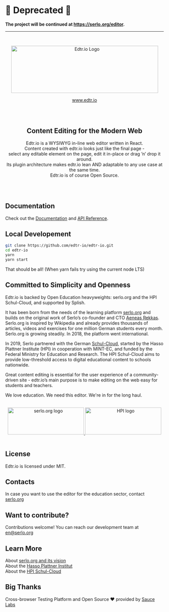 # 🚧 Deprecated 🚧

**The project will be continued at https://serlo.org/editor.**

----

<p><br></p>
<p align="center">
<a href="https://edtr.io">
<img src="README_files/edtr-io.gif" alt="Edtr.io Logo" width="467" height="150">
</a>
</p>
<p align="center">
<a href="https://edtr.io">www.edtr.io</a>
</p>
<br><br></p>

<h2 align="center">Content Editing for the Modern Web</h2>

<p align="center">
Edtr.io is a WYSIWYG in-line web editor written in React.<br>
Content created with edtr.io looks just like the final page -<br>
select any editable element on the page, edit it in-place or drag ’n’ drop it around.<br>
Its plugin architecture makes edtr.io lean AND adaptable to any use case at the same time.<br>
Edtr.io is of course Open Source.
</p>
<p><br><br></p>

## Documentation

Check out the [Documentation](https://edtr.io/docs/getting-started) and [API Reference](https://edtr.io/api-reference).

## Local Developement

```bash
git clone https://github.com/edtr-io/edtr-io.git
cd edtr-io
yarn
yarn start
```

That should be all!
(When yarn fails try using the current node LTS)

## Committed to Simplicity and Openness

Edtr.io is backed by Open Education heavyweights: serlo.org and the HPI Schul-Cloud, and supported by Splish.

It has been born from the needs of the learning platform [serlo.org](https://serlo.org/) and builds on the original work of Serlo’s co-founder and CTO [Aeneas Rekkas](https://github.com/aeneasr). Serlo.org is inspired by Wikipedia and already provides thousands of articles, videos and exercises for one million German students every month. Serlo.org is growing steadily. In 2018, the platform went international.

In 2019, Serlo partnered with the German [Schul-Cloud](https://hpi.de/en/open-campus/hpi-initiatives/schul-cloud.html), started by the Hasso Plattner Institute (HPI) in cooperation with MINT-EC, and funded by the Federal Ministry for Education and Research. The HPI Schul-Cloud aims to provide low-threshold access to digital educational content to schools nationwide.

Great content editing is essential for the user experience of a community-driven site - edtr.io’s main purpose is to make editing on the web easy for students and teachers.

We love education. We need this editor. We're in for the long haul.

<p align="center">
	<br>
	<a href="https://serlo.org/">
		<img src="README_files/serlo.svg" alt="serlo.org logo" width="242" height="86">
	</a>
	<a href="https://hpi.de/">
		<img src="README_files/hpi.svg" alt="HPI logo" width="242" height="86">
	</a>
	<br><br>
</p>

## License

Edtr.io is licensed under MIT.

## Contacts

In case you want to use the editor for the education sector, contact [serlo.org](mailto:en@serlo.org)

## Want to contribute?

Contributions welcome!
You can reach our development team at [en@serlo.org](mailto:en@serlo.org)

## Learn More

About [serlo.org and its vision](https://en.serlo.org/serlo)\
About the [Hasso Plattner Institut](https://hpi.de/en/the-hpi/overview.html)\
About the [HPI Schul-Cloud](https://hpi.de/en/open-campus/hpi-initiatives/schul-cloud.html)

## Big Thanks

Cross-browser Testing Platform and Open Source ❤️ provided by [Sauce Labs](https://saucelabs.com)

